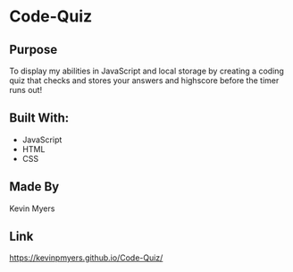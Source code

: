# Code-Quiz

## Purpose
To display my abilities in JavaScript and local storage by creating a coding quiz that checks and stores your answers and highscore before the timer runs out!

## Built With:
* JavaScript
* HTML
* CSS

## Made By
Kevin Myers

## Link
https://kevinpmyers.github.io/Code-Quiz/
